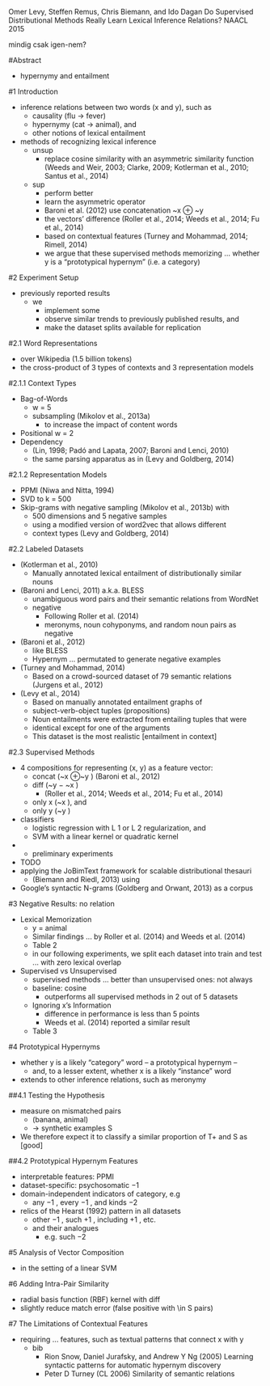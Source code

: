 Omer Levy, Steffen Remus, Chris Biemann, and Ido Dagan
Do Supervised Distributional Methods Really Learn Lexical Inference Relations?
NAACL 2015

mindig csak igen-nem?

#Abstract

* hypernymy and entailment

#1 Introduction


* inference relations between two words (x and y), such as
  * causality (flu → fever)
  * hypernymy (cat → animal), and
  * other notions of lexical entailment
* methods of recognizing lexical inference
  * unsup
    * replace cosine similarity with an asymmetric similarity function 
      (Weeds and Weir, 2003; Clarke, 2009; Kotlerman et al., 2010; 
      Santus et al., 2014)
  * sup
    * perform better
    * learn the asymmetric operator
    * Baroni et al. (2012) use concatenation ~x ⊕ ~y
    * the vectors’ difference
      (Roller et al., 2014; Weeds et al., 2014; Fu et al., 2014)
    * based on contextual features
      (Turney and Mohammad, 2014; Rimell, 2014)
    * we argue that these supervised methods memorizing 
      ... whether y is a “prototypical hypernym” (i.e. a category)

#2 Experiment Setup

* previously reported results
  * we
    * implement some
    * observe similar trends to previously published results, and
    * make the dataset splits available for replication

#2.1 Word Representations

* over Wikipedia (1.5 billion tokens)
* the cross-product of 3 types of contexts and 3 representation models

#2.1.1 Context Types

  * Bag-of-Words
    * w = 5
    * subsampling (Mikolov et al., 2013a)
      * to increase the impact of content words
  * Positional w = 2
  * Dependency
    * (Lin, 1998; Padó and Lapata, 2007; Baroni and Lenci, 2010)
    * the same parsing apparatus as in (Levy and Goldberg, 2014)

#2.1.2 Representation Models

  * PPMI (Niwa and Nitta, 1994)
  * SVD to k = 500
  * Skip-grams with negative sampling (Mikolov et al., 2013b) with
    * 500 dimensions and 5 negative samples
    * using a modified version of word2vec that allows different
    * context types (Levy and Goldberg, 2014)

#2.2 Labeled Datasets

* (Kotlerman et al., 2010)
  * Manually annotated lexical entailment of distributionally similar nouns
* (Baroni and Lenci, 2011) a.k.a. BLESS
  * unambiguous word pairs and their semantic relations from WordNet
  * negative
    * Following Roller et al. (2014)
    * meronyms, noun cohyponyms, and random noun pairs as negative
* (Baroni et al., 2012)
  * like BLESS
  * Hypernym ... permutated to generate negative examples
* (Turney and Mohammad, 2014)
  * Based on a crowd-sourced dataset of 79 semantic relations
    (Jurgens et al., 2012)
* (Levy et al., 2014)
  * Based on manually annotated entailment graphs of
  * subject-verb-object tuples (propositions)
  * Noun entailments were extracted from entailing tuples that were
  * identical except for one of the arguments
  * This dataset is the most realistic [entailment in context]

#2.3 Supervised Methods

* 4 compositions for representing (x, y) as a feature vector:
  * concat (~x ⊕~y ) (Baroni et al., 2012)
  * diff (~y − ~x )
    * (Roller et al., 2014; Weeds et al., 2014; Fu et al., 2014)
  * only x (~x ), and
  * only y (~y )
* classifiers
  * logistic regression with L 1 or L 2 regularization, and
  * SVM with a linear kernel or quadratic kernel
* + preliminary experiments
* TODO
* applying the JoBimText framework for scalable distributional thesauri
  * (Biemann and Riedl, 2013) using
* Google’s syntactic N-grams (Goldberg and Orwant, 2013) as a corpus

#3 Negative Results: no relation

* Lexical Memorization
  * y = animal
  * Similar findings ... by Roller et al. (2014) and Weeds et al. (2014)
  * Table 2
  * in our following experiments, we split each dataset into train and test
    ... with zero lexical overlap
* Supervised vs Unsupervised
  * supervised methods ... better than unsupervised ones: not always
  * baseline: cosine
    * outperforms all supervised methods in 2 out of 5 datasets
  * Ignoring x’s Information
    * difference in performance is less than 5 points
    * Weeds et al. (2014) reported a similar result
  * Table 3

#4 Prototypical Hypernyms

* whether y is a likely “category” word – a prototypical hypernym –
  * and, to a lesser extent, whether x is a likely “instance” word
* extends to other inference relations, such as meronymy

##4.1 Testing the Hypothesis

* measure on mismatched pairs
  * (banana, animal)
  * -> synthetic examples S
* We therefore expect it to classify a similar proportion of T+ and S as [good]

##4.2 Prototypical Hypernym Features

* interpretable features: PPMI
* dataset-specific: psychosomatic −1
* domain-independent indicators of category, e.g
  * any −1 , every −1 , and kinds −2
* relics of the Hearst (1992) pattern in all datasets
  * other −1 , such +1 , including +1 , etc.
  * and their analogues
    * e.g. such −2

#5 Analysis of Vector Composition

* in the setting of a linear SVM

#6 Adding Intra-Pair Similarity

* radial basis function (RBF) kernel with diff
* slightly reduce match error (false positive with \in S pairs)

#7 The Limitations of Contextual Features

* requiring ... features, such as textual patterns that connect x with y
  * bib
    * Rion Snow, Daniel Jurafsky, and Andrew Y Ng (2005)
      Learning syntactic patterns for automatic hypernym discovery
    * Peter D Turney (CL 2006)
      Similarity of semantic relations
